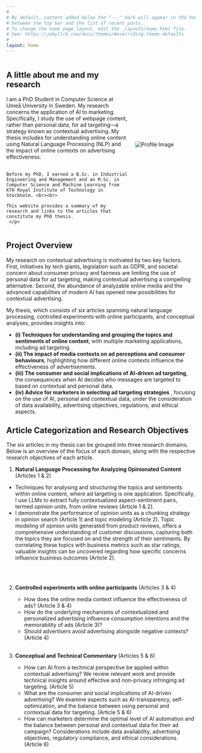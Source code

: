 ```yaml
---
#
# By default, content added below the "---" mark will appear in the home page
# between the top bar and the list of recent posts.
# To change the home page layout, edit the _layouts/home.html file.
# See: https://jekyllrb.com/docs/themes/#overriding-theme-defaults
#
layout: home
---
```


<!-- <div style="display: flex; align-items: center; gap: 20px;"> -->
<!-- <div style="display: flex; align-items: center; gap: 20px; flex-direction: row-reverse;">
  <!-- Image with circular style and max-width -->
  <!-- <img style="border-radius: 10%; max-width: 250px;" src="{{ '/assets/images/profile_light.png' | relative_url }}" alt="Profile Image"> -->
  <!-- Text and Title next to the image -->
  <!-- <div>
    <h2>A little bit about me.</h2>
    <p>I am a PhD Student from Umeå. I am a PhD Student from Umeå. I am a PhD Student from Umeå. I am a PhD Student from Umeå.  </p>
  </div>
</div> -->

<!-- <div>
    <p>This website provides a summary of my research and links to the articles in my PhD thesis.</p>
</div> -->

<div style="
  display: flex;
  align-items: center;
  gap: 20px;
  flex-direction: row-reverse;
  flex-wrap: wrap;">
  <!-- Image with circular style and max-width -->
  <img style="border-radius: 10%; max-width: 250px; flex: 1; min-width: 150px; margin: 0 auto;"
       src="{{ '/assets/images/profile_light.png' | relative_url }}"
       alt="Profile Image">
  <!-- Text and Title below the image -->
  <div style="flex: 2; min-width: 200px; text-align: left;">
    <h2><strong>A little about me and my research</strong></h2>
    <p> I am a PhD Student in Computer Science at Umeå University in Sweden. My research concerns the application of AI to marketing. Specifically, I study the use of webpage content, rather than personal data, for ad targeting—a strategy known as contextual advertising. My thesis includes  for understanding online content using Natural Language Processing (NLP) and the impact of online contexts on advertising effectiveness.
     <br><br>
    <!-- My thesis includes articles on which explores (i) how natural language processing (NLP) can be leveraged to analyze online content, (ii) examines the impact of online contexts on advertising effectiveness and (iii) the implications on consumers and advertisers of contextual versus personal advertising. <br><br> -->

    Before my PhD, I earned a B.Sc. in Industrial Engineering and Management and an M.Sc. in Computer Science and Machine Learning from KTH Royal Institute of Technology in Stockholm. <br><br>

    This website provides a summary of my research and links to the articles that constitute my PhD thesis.    
     </p>
  </div>
</div>



<!-- <div style="display: flex; align-items: center; gap: 20px;"> -->
<!-- <div style="display: flex; align-items: center; gap: 20px; flex-direction: row-reverse;">
  <div>
    <h2>AI-Driven Contextual Advertising</h2>
    <p>I am a PhD Student from Umeå. I am a PhD Student from Umeå. I am a PhD Student from Umeå. I am a PhD Student from Umeå.  </p>
  </div>
</div> -->



## **Project Overview**

My research on contextual advertising is motivated by two key factors. First, initiatives by tech giants, legislation such as GDPR, and societal concern about consumer privacy and fairness are limiting the use of personal data for ad targeting, making contextual advertising a compelling alternative. Second, the abundance of analyzable online media and the advanced capabilities of modern AI has opened new possibilities for contextual advertising.

My thesis, which consists of six articles spanning natural language processing, controlled experiments with online participants, and conceptual analyses, provides insights into:

- **(i) Techniques for understanding and grouping the topics and sentiments of online content**, with multiple marketing applications, including ad targeting.  
- **(ii) The impact of media contexts on ad perceptions and consumer behaviours**, highlighting how different online contexts influence the effectiveness of advertisements.    
- **(iii) The consumer and social implications of AI-driven ad targeting**, the consequences when AI decides who messages are targeted to based on contextual and personal data.
- **(iv) Advice for marketers in selecting ad targeting strategies** , focusing on the use of AI, personal and contextual data, under the consideration of data availability, advertising objectives, regulations, and ethical aspects.

## **Article Categorization and Research Objectives**

The six articles in my thesis can be grouped into three research domains. Below is an overview of the focus of each domain, along with the respective research objectives of each article.

1. **Natural Language Processing for Analyzing Opinionated Content** (Articles 1 & 2) <br>
  - Techniques for analysing and structuring the topics and sentiments within online content, where ad targeting is one application. Specifically, I use LLMs to extract fully contextualized aspect-sentiment pairs, termed *opinion units*, from online reviews (Article 1 & 2).  
  - I demonstrate the performance of opinion units as a chunking strategy in opinion search (Article 1) and topic modeling (Article 2). Topic modeling of opinion units generated from product reviews, offers a comprehensive understanding of customer discussions, capturing both the topics they are focused on and the strength of their sentiments. By correlating these topics with business metrics such as star ratings, valuable insights can be uncovered regarding how specific concerns influence business outcomes (Article 2).
  <!-- The use of opinion units overcomes challenges found in previous work, particularly those related to separating individual opinions within reviews and enhancing the interpretability of which sections of the raw text influenced the clustering or regression result. -->
  <br><br>

2. **Controlled experiments with online participants** (Articles 3 & 4) <br>
   - How does the online media context influence the effectiveness of ads? (Article 3 & 4)
   - How do the underlying mechanisms of contextualized and personalized advertising influence consumption intentions and the memorability of ads (Article 3)?
   - Should advertisers avoid advertising alongside negative contexts? (Article 4)
   <br><br>  

3. **Conceptual and Technical Commentary** (Articles 5 & 6) <br>
   - How can AI from a technical perspective be applied within contextual advertising? We review relevant work and provide technical insights around effective and non-privacy infringing ad targeting. (Article 5)  
   - What are the consumer and social implications of AI-driven advertising? We examine aspects such as AI-transparency, self-optimization, and the balance between using personal and contextual data for targeting. (Article 5 & 6)  
   - How can marketers determine the optimal level of AI automation and the balance between personal and contextual data for their ad campaign? Considerations include data availability, advertising objectives, regulatory compliance, and ethical considerations. (Article 6)

<!--
# Articles listed
Link to an article.
[Download the Opinion Units PDF]({{ '/assets/articles/opinion_unit.pdf' | relative_url }}) -->

